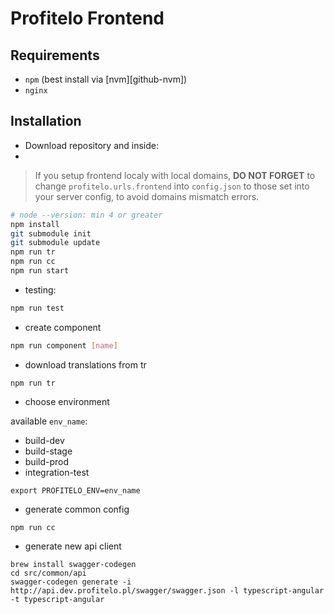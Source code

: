 # Profitelo Frontend

## Requirements
*   `npm` (best install via [nvm][github-nvm])
*   `nginx`

## Installation
- Download repository and inside:
- 
> If you setup frontend localy with local domains, **DO NOT FORGET** to change
> `profitelo.urls.frontend` into `config.json` to those set into your server config,
> to avoid domains mismatch errors.

```bash
# node --version: min 4 or greater
npm install
git submodule init
git submodule update
npm run tr
npm run cc
npm run start
```

- testing:
```bash
npm run test
```

- create component
```bash
npm run component [name]
```

- download translations from tr
```
npm run tr
```

- choose environment

available `env_name`:
 - build-dev
 - build-stage
 - build-prod
 - integration-test
 
```
export PROFITELO_ENV=env_name
```

- generate common config
```
npm run cc
```

- generate new api client
```
brew install swagger-codegen
cd src/common/api
swagger-codegen generate -i http://api.dev.profitelo.pl/swagger/swagger.json -l typescript-angular -t typescript-angular
```
